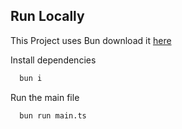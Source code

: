 
## Run Locally
This Project uses Bun download it [here](https://bun.sh/)

Install dependencies

```bash
  bun i
```

Run the main file

```bash
  bun run main.ts
```

